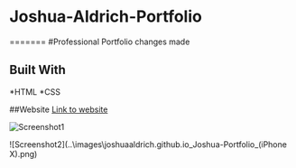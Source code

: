 # Joshua-Aldrich-Portfolio
=======
#Professional Portfolio changes made

## Built With
*HTML
*CSS

##Website
[Link to website](https://joshuaaldrich.github.io/Joshua-Portfolio/)

![Screenshot1](..\images\joshuaaldrich.github.io_Joshua-Portfolio_.png)

![Screenshot2](..\images\joshuaaldrich.github.io_Joshua-Portfolio_(iPhone X).png)



